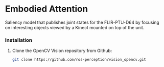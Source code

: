 Embodied Attention
==================

Saliency model that publishes joint states for the FLIR-PTU-D64 by focusing on interesting objects viewed by a Kinect mounted on top of the unit.

### Installation
1. Clone the OpenCV Vision repository from Github:

    ```bash
    git clone https://github.com/ros-perception/vision_opencv.git
    ```

